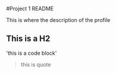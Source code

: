 #Project 1 README

This is where the description of the profile

## This is a H2

'this is a code block'

>this is quote